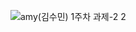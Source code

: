 ![amy(김수민) 1주차 과제-2 2](https://github.com/user-attachments/assets/0dc6374c-aaca-44e6-9f6a-0e73d4a0c5fe)
